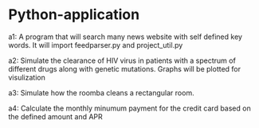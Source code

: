 # Python-application

a1: A program that will search many news website with self defined key words. It will import feedparser.py and project_util.py

a2: Simulate the clearance of HIV virus in patients with a spectrum of different drugs along with genetic mutations. Graphs will
be plotted for visulization

a3: Simulate how the roomba cleans a rectangular room.

a4: Calculate the monthly minumum payment for the credit card based on the defined amount and APR
